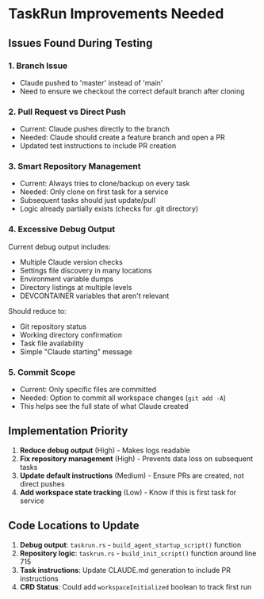 # TaskRun Improvements Needed

## Issues Found During Testing

### 1. Branch Issue
- Claude pushed to 'master' instead of 'main'
- Need to ensure we checkout the correct default branch after cloning

### 2. Pull Request vs Direct Push
- Current: Claude pushes directly to the branch
- Needed: Claude should create a feature branch and open a PR
- Updated test instructions to include PR creation

### 3. Smart Repository Management
- Current: Always tries to clone/backup on every task
- Needed: Only clone on first task for a service
- Subsequent tasks should just update/pull
- Logic already partially exists (checks for .git directory)

### 4. Excessive Debug Output
Current debug output includes:
- Multiple Claude version checks
- Settings file discovery in many locations  
- Environment variable dumps
- Directory listings at multiple levels
- DEVCONTAINER variables that aren't relevant

Should reduce to:
- Git repository status
- Working directory confirmation
- Task file availability
- Simple "Claude starting" message

### 5. Commit Scope
- Current: Only specific files are committed
- Needed: Option to commit all workspace changes (`git add -A`)
- This helps see the full state of what Claude created

## Implementation Priority

1. **Reduce debug output** (High) - Makes logs readable
2. **Fix repository management** (High) - Prevents data loss on subsequent tasks
3. **Update default instructions** (Medium) - Ensure PRs are created, not direct pushes
4. **Add workspace state tracking** (Low) - Know if this is first task for service

## Code Locations to Update

1. **Debug output**: `taskrun.rs` - `build_agent_startup_script()` function
2. **Repository logic**: `taskrun.rs` - `build_init_script()` function around line 715
3. **Task instructions**: Update CLAUDE.md generation to include PR instructions
4. **CRD Status**: Could add `workspaceInitialized` boolean to track first run